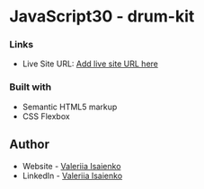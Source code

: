 # JavaScript30 - drum-kit


### Links

- Live Site URL: [Add live site URL here](https://extraordinary-licorice-dc40d2.netlify.app/)


### Built with

- Semantic HTML5 markup
- CSS Flexbox


## Author

- Website - [Valeriia Isaienko](https://valeriia-code.com)
- LinkedIn - [Valeriia Isaienko](https://www.linkedin.com/in/valeriia-code)
